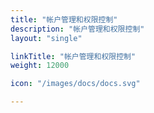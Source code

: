```yaml
---
title: "帐户管理和权限控制"
description: "帐户管理和权限控制"
layout: "single"

linkTitle: "帐户管理和权限控制"
weight: 12000

icon: "/images/docs/docs.svg"

---
```

